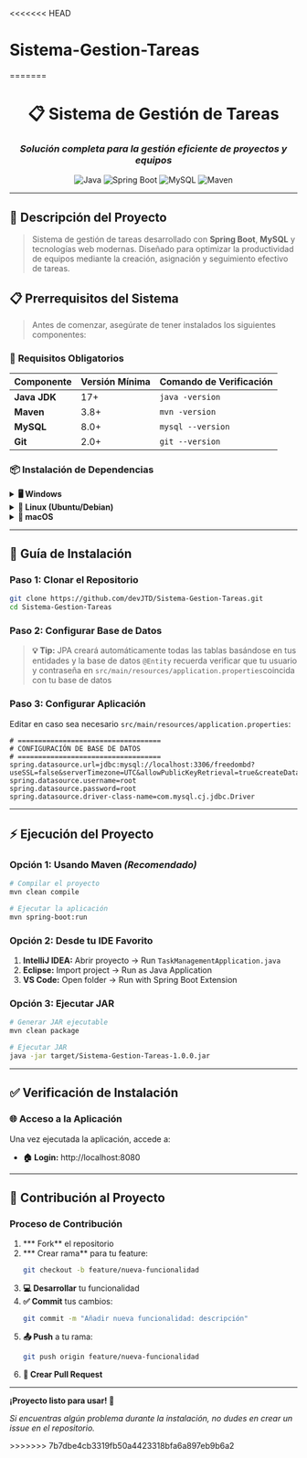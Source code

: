 <<<<<<< HEAD
# Sistema-Gestion-Tareas
=======
<div align="center">

# 📋 Sistema de Gestión de Tareas
### *Solución completa para la gestión eficiente de proyectos y equipos*

![Java](https://img.shields.io/badge/Java-17+-ED8B00?style=for-the-badge&logo=java&logoColor=white)
![Spring Boot](https://img.shields.io/badge/Spring%20Boot-3.2+-6DB33F?style=for-the-badge&logo=spring&logoColor=white)
![MySQL](https://img.shields.io/badge/MySQL-8.0+-4479A1?style=for-the-badge&logo=mysql&logoColor=white)
![Maven](https://img.shields.io/badge/Maven-3.8+-C71A36?style=for-the-badge&logo=apache-maven&logoColor=white)

</div>

---

## 🎯 **Descripción del Proyecto**

> Sistema de gestión de tareas desarrollado con **Spring Boot**, **MySQL** y tecnologías web modernas. Diseñado para optimizar la productividad de equipos mediante la creación, asignación y seguimiento efectivo de tareas.

## 📋 **Prerrequisitos del Sistema**

> Antes de comenzar, asegúrate de tener instalados los siguientes componentes:

### 🔧 **Requisitos Obligatorios**

| Componente | Versión Mínima | Comando de Verificación |
|------------|----------------|-------------------------|
| **Java JDK** | 17+ | `java -version` |
| **Maven** | 3.8+ | `mvn -version` |
| **MySQL** | 8.0+ | `mysql --version` |
| **Git** | 2.0+ | `git --version` |

### 📦 **Instalación de Dependencias**

<details>
<summary><b>🖥️ Windows</b></summary>

```powershell
# Instalar Java JDK 17
# Descargar desde: https://adoptium.net/

# Instalar Maven
# Descargar desde: https://maven.apache.org/download.cgi

# Instalar MySQL
# Descargar desde: https://dev.mysql.com/downloads/mysql/
```

</details>

<details>
<summary><b>🐧 Linux (Ubuntu/Debian)</b></summary>

```bash
# Actualizar repositorios
sudo apt update

# Instalar Java JDK 17
sudo apt install openjdk-17-jdk

# Instalar Maven
sudo apt install maven

# Instalar MySQL
sudo apt install mysql-server
```

</details>

<details>
<summary><b>🍎 macOS</b></summary>

```bash
# Instalar Homebrew (si no está instalado)
/bin/bash -c "$(curl -fsSL https://raw.githubusercontent.com/Homebrew/install/HEAD/install.sh)"

# Instalar Java JDK 17
brew install openjdk@17

# Instalar Maven
brew install maven

# Instalar MySQL
brew install mysql
```

</details>

---

## 🚀 **Guía de Instalación**

### **Paso 1: Clonar el Repositorio**

```bash
git clone https://github.com/devJTD/Sistema-Gestion-Tareas.git
cd Sistema-Gestion-Tareas
```

### **Paso 2: Configurar Base de Datos**

> **💡 Tip:** JPA creará automáticamente todas las tablas basándose en tus entidades y la base de datos `@Entity` recuerda verificar que tu usuario y contraseña en `src/main/resources/application.properties`coincida con tu base de datos 

### **Paso 3: Configurar Aplicación**

Editar en caso sea necesario `src/main/resources/application.properties`:

```properties
# ===================================
# CONFIGURACIÓN DE BASE DE DATOS
# ===================================
spring.datasource.url=jdbc:mysql://localhost:3306/freedombd?useSSL=false&serverTimezone=UTC&allowPublicKeyRetrieval=true&createDatabaseIfNotExist=true
spring.datasource.username=root
spring.datasource.password=root
spring.datasource.driver-class-name=com.mysql.cj.jdbc.Driver
```

---

## ⚡ **Ejecución del Proyecto**

### **Opción 1: Usando Maven** *(Recomendado)*

```bash
# Compilar el proyecto
mvn clean compile

# Ejecutar la aplicación
mvn spring-boot:run
```

### **Opción 2: Desde tu IDE Favorito**

1. **IntelliJ IDEA:** Abrir proyecto → Run `TaskManagementApplication.java`
2. **Eclipse:** Import project → Run as Java Application
3. **VS Code:** Open folder → Run with Spring Boot Extension

### **Opción 3: Ejecutar JAR**

```bash
# Generar JAR ejecutable
mvn clean package

# Ejecutar JAR
java -jar target/Sistema-Gestion-Tareas-1.0.0.jar
```

---

## ✅ **Verificación de Instalación**

### 🌐 **Acceso a la Aplicación**

Una vez ejecutada la aplicación, accede a:

- **🏠 Login:** http://localhost:8080
---

## 🤝 **Contribución al Proyecto**

### **Proceso de Contribución**

1. *** Fork** el repositorio
2. *** Crear rama** para tu feature:
   ```bash
   git checkout -b feature/nueva-funcionalidad
   ```
3. **💻 Desarrollar** tu funcionalidad
4. **✅ Commit** tus cambios:
   ```bash
   git commit -m "Añadir nueva funcionalidad: descripción"
   ```
5. **📤 Push** a tu rama:
   ```bash
   git push origin feature/nueva-funcionalidad
   ```
6. **🔄 Crear Pull Request**


---
**¡Proyecto listo para usar! 🚀**

*Si encuentras algún problema durante la instalación, no dudes en crear un issue en el repositorio.*

</div>
>>>>>>> 7b7dbe4cb3319fb50a4423318bfa6a897eb9b6a2
